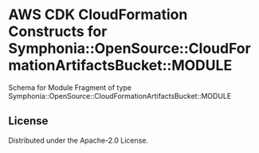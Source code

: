# AWS CDK CloudFormation Constructs for Symphonia::OpenSource::CloudFormationArtifactsBucket::MODULE

Schema for Module Fragment of type Symphonia::OpenSource::CloudFormationArtifactsBucket::MODULE
## License

Distributed under the Apache-2.0 License.